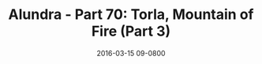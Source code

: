 ---
layout: entry.pug
title: "Alundra - Part 70: Torla, Mountain of Fire (Part 3)"
date: 2016-03-15 09-0800
publishDate: 2017-10-31 12:00:00 -0800
categories: playthroughs alundra
draft: true
---
